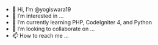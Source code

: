 - 👋 Hi, I’m @yogiswara19
- 👀 I’m interested in ...
- 🌱 I’m currently learning PHP, CodeIgniter 4, and Python
- 💞️ I’m looking to collaborate on ...
- 📫 How to reach me ...

<!---
yogiswara19/yogiswara19 is a ✨ special ✨ repository because its `README.md` (this file) appears on your GitHub profile.
You can click the Preview link to take a look at your changes.
--->
